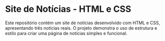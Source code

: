 # Site de Notícias - HTML e CSS
Este repositório contém um site de notícias desenvolvido com HTML e CSS, apresentando três notícias reais. O projeto demonstra o uso de estrutura e estilo para criar uma página de notícias simples e funcional.

